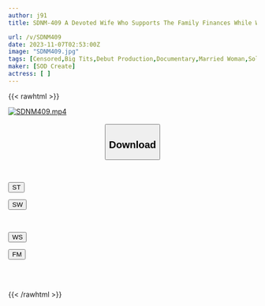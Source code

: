 ```yaml
---
author: j91
title: SDNM-409 A Devoted Wife Who Supports The Family Finances While Working As A Supermarket Manager Aria Himeji 30 Years Old AV Debut

url: /v/SDNM409
date: 2023-11-07T02:53:00Z
image: "SDNM409.jpg"
tags: [Censored,Big Tits,Debut Production,Documentary,Married Woman,Solowork ]
maker: [SOD Create]
actress: [ ]
---
```



{{< rawhtml >}}

<div class="video" data-videoid="8JK0ka6RajtGox">
    <a href="javascript:;">
        <img src="https://my.j91.asia/v/SDNM409/SDNM409.jpg" width="WIDTH" height="HEIGHT" alt="SDNM409.mp4" loading="lazy">
    </a>
</div>

<script type="text/javascript" src="https://j91.asia/asset/on-demand-st.js"></script>

<br>
  <link rel="stylesheet" href="https://j91.asia/asset/bs5.css">
  
  <center>
  <button class="btn btn-primary" type="button" data-bs-toggle="collapse" data-bs-target=".multi-collapse" aria-expanded="false" aria-controls="multiCollapseExample1 multiCollapseExample2"><h2>Download</h2></button></center>
</p>
<div class="row">
  <div class="col">
    <div class="collapse multi-collapse" id="multiCollapseExample1">
      <div class="card card-body">
	      	      <br>
<div class="buttons">  
<p><a href="https://streamtape.to/v/8JK0ka6RajtGox" target="_blank"><button class="btn-hover color-3"><i class="fa fa-download"></i> ST</button></a></p>
<p><a href="https://sfastwish.com/addqwyjm7ugc" target="_blank"><button class="btn-hover color-2"><i class="fa fa-download"></i> SW</button></a></p></div>
    </div>
  </div>
</div>
  <div class="col">
    <div class="collapse multi-collapse" id="multiCollapseExample2">
      <div class="card card-body">
	      <br>
<div class="buttons">
<p><a href="https://wolfstream.tv/41a9npmz60et" target="_blank"><button class="btn-hover color-9"><i class="fa fa-download"></i> WS</button></a></p>
<p><a href="https://filemoon.sx/d/6x18tfjdfds7" target="_blank"><button class="btn-hover color-8"><i class="fa fa-download"></i> FM</button></a></p></div>
<br><br>
      </div>
    </div>
  </div>
</div>

{{< /rawhtml >}}
